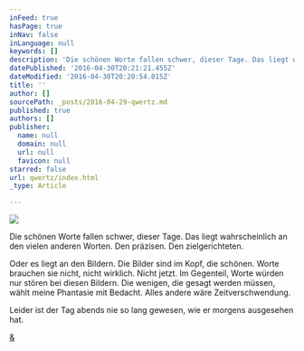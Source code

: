 ```yaml
---
inFeed: true
hasPage: true
inNav: false
inLanguage: null
keywords: []
description: 'Die schönen Worte fallen schwer, dieser Tage. Das liegt wahrscheinlich an den vielen anderen Worten. Den präzisen. Den zielgerichteten. '
datePublished: '2016-04-30T20:21:21.455Z'
dateModified: '2016-04-30T20:20:54.015Z'
title: ''
author: []
sourcePath: _posts/2016-04-29-qwertz.md
published: true
authors: []
publisher:
  name: null
  domain: null
  url: null
  favicon: null
starred: false
url: qwertz/index.html
_type: Article

---
```

![](https://the-grid-user-content.s3-us-west-2.amazonaws.com/8e32a172-8af1-4841-b32c-5d72889085b6.jpg)

Die schönen Worte fallen schwer, dieser Tage. Das liegt wahrscheinlich an den vielen anderen Worten. Den präzisen. Den zielgerichteten. 

Oder es liegt an den Bildern. Die Bilder sind im Kopf, die schönen. Worte brauchen sie nicht, nicht wirklich. Nicht jetzt. Im Gegenteil, Worte würden nur stören bei diesen Bildern. Die wenigen, die gesagt werden müssen, wählt meine Phantasie mit Bedacht. Alles andere wäre Zeitverschwendung.

Leider ist der Tag abends nie so lang gewesen, wie er morgens ausgesehen hat.

[&][0]

[0]: null